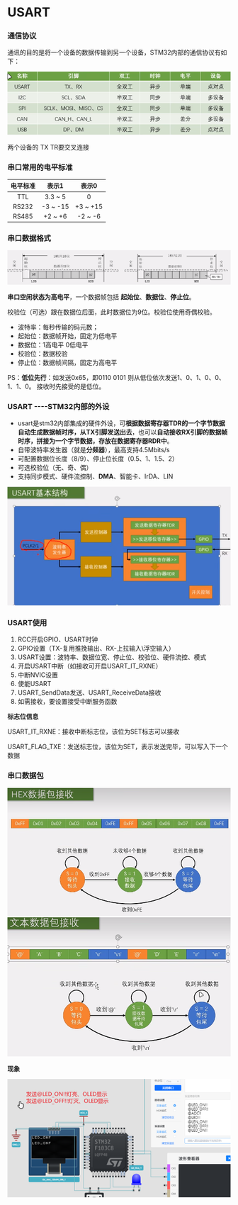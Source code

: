 # USART #

### 通信协议

通讯的目的是将一个设备的数据传输到另一个设备，STM32内部的通信协议有如下：

![image-20240226124910603](readme.assets/image-20240226124910603.png)

两个设备的 TX TR要交叉连接

### 串口常用的电平标准

| 电平标准 |  表示1   |  表示0   |
| :------: | :------: | :------: |
|   TTL    | 3.3 ~ 5  |    0     |
|  RS232   | -3 ~ -15 | +3 ~ +15 |
|  RS485   | +2 ~ +6  | -2 ~ -6  |

### 串口数据格式

![image-20240226130540773](readme.assets/image-20240226130540773.png)

**串口空闲状态为高电平**，一个数据帧包括 **起始位**、**数据位**、**停止位**。

校验位（可选）跟在数据位后面，此时数据位为9位。校验位使用奇偶校验。

-   波特率：每秒传输的码元数；
-   起始位：数据帧开始，固定为低电平
-   数据位：1高电平 0低电平
-   校验位：数据校验
-   停止位：数据帧间隔，固定为高电平

PS：**低位先行**：如发送0x65，即0110 0101   则从低位依次发送1、0、1、0、0、1、1、0。        接收时先接受的是低位。

###  USART ----STM32内部的外设

-   usart是stm32内部集成的硬件外设，可**根据数据寄存器TDR的一个字节数据自动生成数据帧时序，从TX引脚发送出去**，也可以**自动接收RX引脚的数据帧时序，拼接为一个字节数据，存放在数据寄存器RDR中**。
-   自带波特率发生器（就是**分频器**），最高支持4.5Mbits/s
-   可配置数据位长度（8/9）、停止位长度（0.5、1、1.5、2）
-   可选校验位（无、奇、偶）
-   支持同步模式、硬件流控制、**DMA**、智能卡、IrDA、LIN

![image-20240226135350389](readme.assets/image-20240226135350389.png)

### USART使用

1.  RCC开启GPIO、USART时钟
2.  GPIO设置（TX-复用推挽输出、RX-上拉输入\浮空输入）
3.  USART设置：波特率、数据位宽、停止位、校验位、硬件流控、模式
4.  开启USART中断（如接收可开启USART_IT_RXNE）
5.  中断NVIC设置
6.  使能USART
7.  USART_SendData发送、USART_ReceiveData接收
8.  如需接收，要设置接受中断服务函数

**标志位信息**

USART_IT_RXNE：接收中断标志位，该位为SET标志可以接收

USART_FLAG_TXE：发送标志位，该位为SET，表示发送完毕，可以写入下一个数据

### 串口数据包

![image-20240227133355538](readme.assets/image-20240227133355538.png)![image-20240227133419007](readme.assets/image-20240227133419007.png)

**现象**

![image-20240228121308135](readme.assets/image-20240228121308135.png)
